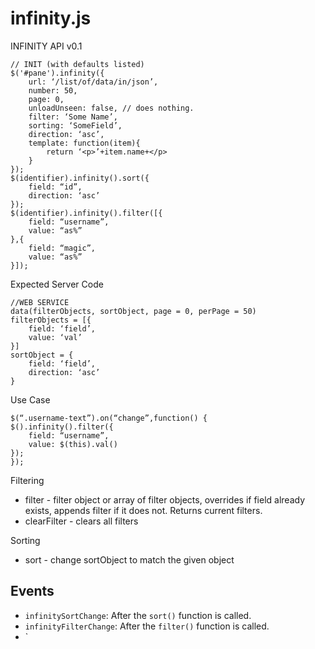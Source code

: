 ﻿infinity.js
===========

INFINITY API v0.1

    // INIT (with defaults listed)
    $('#pane').infinity({
    	url: ‘/list/of/data/in/json’,
    	number: 50,
    	page: 0,
    	unloadUnseen: false, // does nothing.
    	filter: ‘Some Name’,
    	sorting: ‘SomeField’,
    	direction: ‘asc’,
    	template: function(item){
    		return ‘<p>’+item.name+</p>
    	}
    });
    $(identifier).infinity().sort({
    	field: “id”,
    	direction: ‘asc’
    });
    $(identifier).infinity().filter([{
    	field: “username”,
    	value: “as%”
    },{
    	field: “magic”,
    	value: “as%”
    }]);
    
Expected Server Code

    //WEB SERVICE
    data(filterObjects, sortObject, page = 0, perPage = 50)
    filterObjects = [{
    	field: ‘field’,
    	value: ‘val’
    }]
    sortObject = {
    	field: ‘field’,
    	direction: ‘asc’
    }

Use Case

    $(“.username-text”).on(“change”,function() {
    $().infinity().filter({
    	field: “username”,
    	value: $(this).val()
    });
    });

Filtering
- filter - filter object or array of filter objects, overrides if field already exists, appends filter if it does not. Returns current filters.
- clearFilter - clears all filters

Sorting
- sort - change sortObject to match the given object

## Events

- `infinitySortChange`: After the `sort()` function is called.
- `infinityFilterChange`: After the `filter()` function is called.
- `
